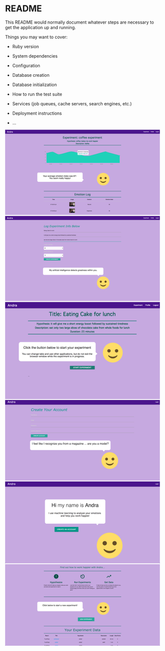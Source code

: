 # README

This README would normally document whatever steps are necessary to get the
application up and running.

Things you may want to cover:

* Ruby version

* System dependencies

* Configuration

* Database creation

* Database initialization

* How to run the test suite

* Services (job queues, cache servers, search engines, etc.)

* Deployment instructions

* ...

![Andra website](/rmimg/image2.png?raw=true "Optional Title")
![Andra website](/rmimg/image4.png?raw=true "Optional Title")
![Andra website](/rmimg/image5.png?raw=true "Optional Title")
![Andra website](/rmimg/image6.png?raw=true "Optional Title")
![Andra website](/rmimg/image1.png?raw=true "Optional Title")
![Andra website](/rmimg/image3.png?raw=true "Optional Title")
